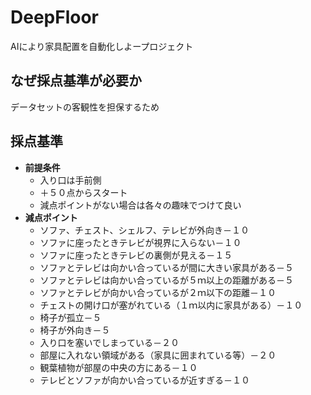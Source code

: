 # DeepFloor  
AIにより家具配置を自動化しよープロジェクト  

## なぜ採点基準が必要か  
データセットの客観性を担保するため  
## 採点基準  
- **前提条件**  
    - 入り口は手前側  
    - ＋５０点からスタート 
    - 減点ポイントがない場合は各々の趣味でつけて良い  
- **減点ポイント**  
    - ソファ、チェスト、シェルフ、テレビが外向き－１０  
    - ソファに座ったときテレビが視界に入らない－１０ 
    - ソファに座ったときテレビの裏側が見える－１５ 
    - ソファとテレビは向かい合っているが間に大きい家具がある－５  
    - ソファとテレビは向かい合っているが５ｍ以上の距離がある－５  
    - ソファとテレビが向かい合っているが２ｍ以下の距離－１０
    - チェストの開け口が塞がれている（１ｍ以内に家具がある）－１０  
    - 椅子が孤立－５  
    - 椅子が外向き－５  
    - 入り口を塞いでしまっている－２０  
    - 部屋に入れない領域がある（家具に囲まれている等）－２０    
    - 観葉植物が部屋の中央の方にある－１０  
    - テレビとソファが向かい合っているが近すぎる－１０  